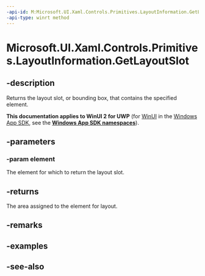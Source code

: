 ```yaml
---
-api-id: M:Microsoft.UI.Xaml.Controls.Primitives.LayoutInformation.GetLayoutSlot(Microsoft.UI.Xaml.FrameworkElement)
-api-type: winrt method
---
```


<!-- Method syntax
public Windows.Foundation.Rect GetLayoutSlot(Windows.UI.Xaml.FrameworkElement element)
-->

# Microsoft.UI.Xaml.Controls.Primitives.LayoutInformation.GetLayoutSlot

## -description
Returns the layout slot, or bounding box, that contains the specified element.

**This documentation applies to WinUI 2 for UWP** (for [WinUI](/windows/apps/winui/winui3/) in the [Windows App SDK](/windows/apps/windows-app-sdk/), see the **[Windows App SDK namespaces](/windows/windows-app-sdk/api/winrt/)**).

## -parameters
### -param element
The element for which to return the layout slot.

## -returns
The area assigned to the element for layout.

## -remarks

## -examples

## -see-also
